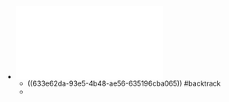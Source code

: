 - ![labuladong的算法秘籍V2.8.pdf](../assets/labuladong的算法秘籍V2.8_1665032880646_0.pdf)
	- ((633e62da-93e5-4b48-ae56-635196cba065)) #backtrack
	-